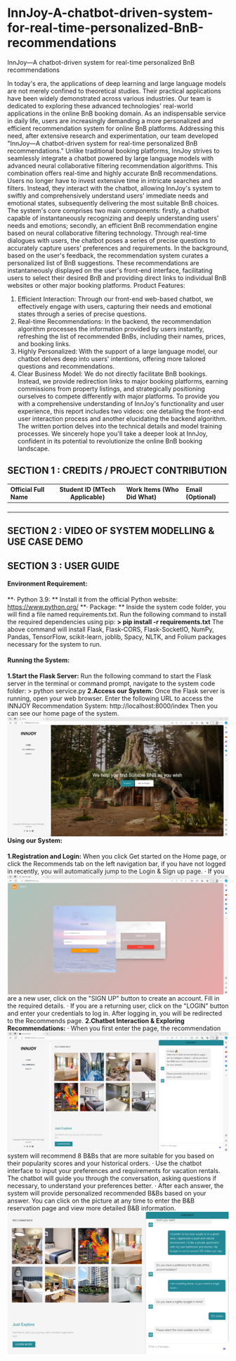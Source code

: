 # InnJoy-A-chatbot-driven-system-for-real-time-personalized-BnB-recommendations
InnJoy—A chatbot-driven system for real-time personalized BnB recommendations

In today's era, the applications of deep learning and large language models are not merely confined to theoretical studies. Their practical applications have been widely demonstrated across various industries. Our team is dedicated to exploring these advanced technologies' real-world applications in the online BnB booking domain. As an indispensable service in daily life, users are increasingly demanding a more personalized and efficient recommendation system for online BnB platforms. Addressing this need, after extensive research and experimentation, our team developed "InnJoy—A chatbot-driven system for real-time personalized BnB recommendations." 
Unlike traditional booking platforms, InnJoy strives to seamlessly integrate a chatbot powered by large language models with advanced neural collaborative filtering recommendation algorithms. This combination offers real-time and highly accurate BnB recommendations. Users no longer have to invest extensive time in intricate searches and filters. Instead, they interact with the chatbot, allowing InnJoy's system to swiftly and comprehensively understand users' immediate needs and emotional states, subsequently delivering the most suitable BnB choices. The system's core comprises two main components: firstly, a chatbot capable of instantaneously recognizing and deeply understanding users' needs and emotions; secondly, an efficient BnB recommendation engine based on neural collaborative filtering technology. Through real-time dialogues with users, the chatbot poses a series of precise questions to accurately capture users' preferences and requirements. In the background, based on the user's feedback, the recommendation system curates a personalized list of BnB suggestions. These recommendations are instantaneously displayed on the user's front-end interface, facilitating users to select their desired BnB and providing direct links to individual BnB websites or other major booking platforms. 
Product Features: 
1. Efficient Interaction: Through our front-end web-based chatbot, we effectively engage with users, capturing their needs and emotional states through a series of precise questions. 
2. Real-time Recommendations: In the backend, the recommendation algorithm processes the information provided by users instantly, refreshing the list of recommended BnBs, including their names, prices, and booking links. 
3. Highly Personalized: With the support of a large language model, our chatbot delves deep into users' intentions, offering more tailored questions and recommendations. 
4. Clear Business Model: We do not directly facilitate BnB bookings. Instead, we provide redirection links to major booking platforms, earning commissions from property listings, and strategically positioning ourselves to compete differently with major platforms. 
To provide you with a comprehensive understanding of InnJoy's functionality and user experience, this report includes two videos: one detailing the front-end user interaction process and another elucidating the backend algorithm. The written portion delves into the technical details and model training processes. 
We sincerely hope you'll take a deeper look at InnJoy, confident in its potential to revolutionize the online BnB booking landscape.

## SECTION 1 : CREDITS / PROJECT CONTRIBUTION

| Official Full Name  | Student ID (MTech Applicable)  | Work Items (Who Did What) | Email (Optional) |
| :------------ |:---------------:| :-----| :-----|
|||||
|||||
|||||
|||||

## SECTION 2 : VIDEO OF SYSTEM MODELLING & USE CASE DEMO

## SECTION 3 : USER GUIDE
#### Environment Requirement:
**· Python 3.9: **
Install it from the official Python website: https://www.python.org/
**· Package: **
Inside the system code folder, you will find a file named requirements.txt. Run the following command to install the required dependencies using pip:
**> pip install -r requirements.txt**
The above command will install Flask, Flask-CORS, Flask-SocketIO, NumPy, Pandas, TensorFlow, scikit-learn, joblib, Spacy, NLTK, and Folium packages necessary for the system to run.
#### Running the System:
**1.Start the Flask Server:**
Run the following command to start the Flask server in the terminal or command prompt, navigate to the system code folder:
	> python service.py
**2.Access our System:**
Once the Flask server is running, open your web browser. Enter the following URL to access the INNJOY Recommendation System: 
	http://localhost:8000/index
Then you can see our home page of the system.
<img src="./img/home.png"
     style="float: left; margin-right: 0px;" />
#### Using our System:
**1.Registration and Login:**
When you click Get started on the Home page, or click the Recommends tab on the left navigation bar, if you have not logged in recently, you will automatically jump to the Login & Sign up page.
<img src="./img/login.png"
     style="float: left; margin-right: 0px;" />
· If you are a new user, click on the "SIGN UP" button to create an account. Fill in the required details.
· If you are a returning user, click on the "LOGIN" button and enter your credentials to log in.
After logging in, you will be redirected to the Recommends page.
**2.Chatbot Interaction & Exploring Recommendations:**
<img src="./img/mainpage.png"
     style="float: left; margin-right: 0px;" />
· When you first enter the page, the recommendation system will recommend 8 B&Bs that are more suitable for you based on their popularity scores and your historical orders. 
· Use the chatbot interface to input your preferences and requirements for vacation rentals. The chatbot will guide you through the conversation, asking questions if necessary, to understand your preferences better. 
· After each answer, the system will provide personalized recommended B&Bs based on your answer. You can click on the picture at any time to enter the B&B reservation page and view more detailed B&B information.
<img src="./img/ask.png"
     style="float: left; margin-right: 0px;" />
